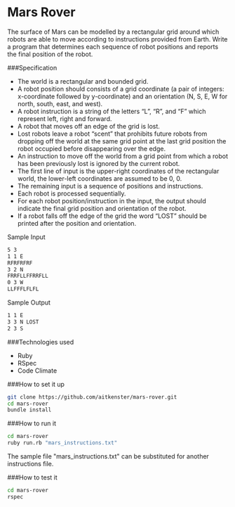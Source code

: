 Mars Rover
==========

The surface of Mars can be modelled by a rectangular grid around which robots are able to
move according to instructions provided from Earth. Write a program that
determines each sequence of robot positions and reports the final position of the robot.

###Specification
+ The world is a rectangular and bounded grid.
+ A robot position should consists of a grid coordinate (a pair of integers: x-coordinate followed by
y-coordinate) and an orientation (N, S, E, W for north, south, east, and west).
+ A robot instruction is a string of the letters “L”, “R”, and “F” which represent left, right and forward.
+ A robot that moves off an edge of the grid is lost.
+ Lost robots leave a robot “scent” that prohibits future robots from dropping off the world at the same grid point at the last grid position the robot occupied before disappearing over the edge.
+ An instruction to move off the world from a grid point from which a robot has been previously lost is ignored by the current robot.
+ The first line of input is the upper-right coordinates of the rectangular world, the lower-left
coordinates are assumed to be 0, 0.
+ The remaining input is a sequence of positions and instructions. 
+ Each robot is processed sequentially.
+ For each robot position/instruction in the input, the output should indicate the final grid
position and orientation of the robot.
+ If a robot falls off the edge of the grid the word “LOST” should be printed after the position and orientation.

Sample Input

```sh
5 3
1 1 E
RFRFRFRF
3 2 N
FRRFLLFFRRFLL
0 3 W
LLFFFLFLFL
```
Sample Output

```sh
1 1 E
3 3 N LOST
2 3 S
```

###Technologies used

+ Ruby
+ RSpec
+ Code Climate

###How to set it up

```sh
git clone https://github.com/aitkenster/mars-rover.git
cd mars-rover
bundle install
```

###How to run it

```sh
cd mars-rover
ruby run.rb "mars_instructions.txt"
```

The sample file "mars_instructions.txt" can be substituted for another instructions file.

###How to test it

```sh
cd mars-rover
rspec
``` 
